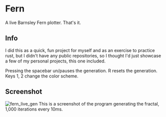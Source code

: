 # Fern
A live Barnsley Fern plotter. That's it.

## Info
I did this as a quick, fun project for myself and as an exercise to practice rust, 
but I didn't have any public repositories, so I thought I'd just 
showcase a few of my personal projects, this one included. 


Pressing the spacebar un/pauses the generation.
R resets the generation.
Keys 1, 2 change the color scheme. 

## Screenshot
![fern_live_gen](https://user-images.githubusercontent.com/57567946/115565145-69a4f580-a2b9-11eb-968c-5edbb2e859b2.png)
This is a screenshot of the program generating the fractal, 1,000 iterations every 10ms.
